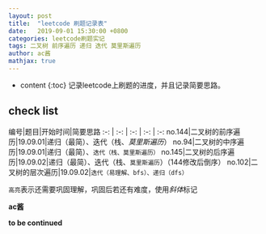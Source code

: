 ```yaml
---
layout: post
title:  "leetcode 刷题记录表"
date:   2019-09-01 15:30:00 +0800
categories: leetcode刷题实记
tags: 二叉树 前序遍历 递归 迭代 莫里斯遍历
author: ac酱
mathjax: true
---
```


* content
{:toc}
记录leetcode上刷题的进度，并且记录简要思路。



## check list

编号|题目|开始时间|简要思路
:-: | :-: | :-: | :-: | :-:
no.144|二叉树的前序遍历|19.09.01|递归（最简）、迭代（栈、*莫里斯遍历*）
no.94|二叉树的中序遍历|19.09.01|递归（最简）、`迭代（栈、莫里斯遍历）`
no.145|二叉树的后序遍历|19.09.02|递归（最简）、迭代（栈、`莫里斯遍历`）（144修改后倒序）
no.102|二叉树的层次遍历|19.09.02|`迭代（易理解、bfs）、递归（dfs）`

`高亮`表示还需要巩固理解，巩固后若还有难度，使用*斜体*标记

**ac酱**

**to be continued**